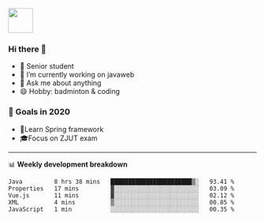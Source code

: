 <img src="https://github.com/egoist/egoist/raw/master/balloon.gif" width="50">

### Hi there 🐏

- 🌱 Senior student
- 🔭 I’m currently working on javaweb
- 💬 Ask me about anything
- 😄 Hobby: badminton & coding

### 🚀 Goals in 2020
+ 🍃Learn Spring framework
+ 🎓Focus on ZJUT exam
-------

📊 **Weekly development breakdown**
<!--START_SECTION:waka-->
```text
Java         8 hrs 38 mins   ███████████████████████▒░   93.41 % 
Properties   17 mins         ▓░░░░░░░░░░░░░░░░░░░░░░░░   03.09 % 
Vue.js       11 mins         ▓░░░░░░░░░░░░░░░░░░░░░░░░   02.12 % 
XML          4 mins          ▒░░░░░░░░░░░░░░░░░░░░░░░░   00.85 % 
JavaScript   1 min           ░░░░░░░░░░░░░░░░░░░░░░░░░   00.35 % 
```
<!--END_SECTION:waka-->
